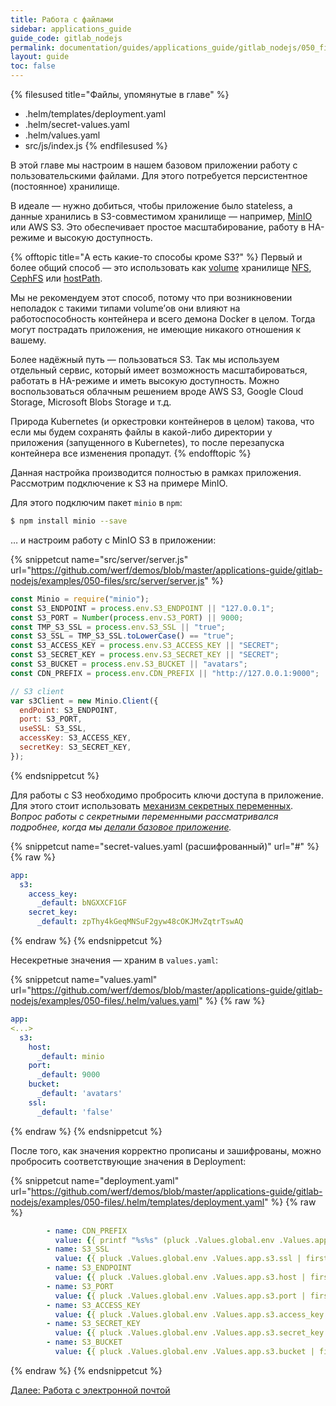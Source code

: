 ```yaml
---
title: Работа с файлами
sidebar: applications_guide
guide_code: gitlab_nodejs
permalink: documentation/guides/applications_guide/gitlab_nodejs/050_files.html
layout: guide
toc: false
---
```


{% filesused title="Файлы, упомянутые в главе" %}
- .helm/templates/deployment.yaml
- .helm/secret-values.yaml
- .helm/values.yaml
- src/js/index.js
{% endfilesused %}

В этой главе мы настроим в нашем базовом приложении работу с пользовательскими файлами. Для этого потребуется персистентное (постоянное) хранилище.

В идеале — нужно добиться, чтобы приложение было stateless, а данные хранились в S3-совместимом хранилище — например, [MinIO](https://github.com/minio/minio) или AWS S3. Это обеспечивает простое масштабирование, работу в HA-режиме и высокую доступность.

{% offtopic title="А есть какие-то способы кроме S3?" %}
Первый и более общий способ — это использовать как [volume](https://kubernetes.io/docs/concepts/storage/volumes/) хранилище [NFS](https://kubernetes.io/docs/concepts/storage/volumes/#nfs), [CephFS](https://kubernetes.io/docs/concepts/storage/volumes/#cephfs) или [hostPath](https://kubernetes.io/docs/concepts/storage/volumes/#hostpath).

Мы не рекомендуем этот способ, потому что при возникновении неполадок с такими типами volume’ов они влияют на работоспособность контейнера и всего демона Docker в целом. Тогда могут пострадать приложения, не имеющие никакого отношения к вашему.

Более надёжный путь — пользоваться S3. Так мы используем отдельный сервис, который имеет возможность масштабироваться, работать в HA-режиме и иметь высокую доступность. Можно воспользоваться облачным решением вроде AWS S3, Google Cloud Storage, Microsoft Blobs Storage и т.д.

Природа Kubernetes (и оркестровки контейнеров в целом) такова, что если мы будем сохранять файлы в какой-либо директории у приложения (запущенного в Kubernetes), то после перезапуска контейнера все изменения пропадут.
{% endofftopic %}

Данная настройка производится полностью в рамках приложения. Рассмотрим подключение к S3 на примере MinIO.

Для этого подключим пакет `minio` в `npm`:

```bash
$ npm install minio --save
```

… и настроим работу с MinIO S3 в приложении:

{% snippetcut name="src/server/server.js" url="https://github.com/werf/demos/blob/master/applications-guide/gitlab-nodejs/examples/050-files/src/server/server.js" %}
```js
const Minio = require("minio");
const S3_ENDPOINT = process.env.S3_ENDPOINT || "127.0.0.1";
const S3_PORT = Number(process.env.S3_PORT) || 9000;
const TMP_S3_SSL = process.env.S3_SSL || "true";
const S3_SSL = TMP_S3_SSL.toLowerCase() == "true";
const S3_ACCESS_KEY = process.env.S3_ACCESS_KEY || "SECRET";
const S3_SECRET_KEY = process.env.S3_SECRET_KEY || "SECRET";
const S3_BUCKET = process.env.S3_BUCKET || "avatars";
const CDN_PREFIX = process.env.CDN_PREFIX || "http://127.0.0.1:9000";

// S3 client
var s3Client = new Minio.Client({
  endPoint: S3_ENDPOINT,
  port: S3_PORT,
  useSSL: S3_SSL,
  accessKey: S3_ACCESS_KEY,
  secretKey: S3_SECRET_KEY,
});
```
{% endsnippetcut %}

Для работы с S3 необходимо пробросить ключи доступа в приложение. Для этого стоит использовать [механизм секретных переменных](https://ru.werf.io/documentation/reference/deploy_process/working_with_secrets.html). *Вопрос работы с секретными переменными рассматривался подробнее, когда мы [делали базовое приложение](020_basic.html#secret-values-yaml).*

{% snippetcut name="secret-values.yaml (расшифрованный)" url="#" %}
{% raw %}
```yaml
app:
  s3:
    access_key:
      _default: bNGXXCF1GF
    secret_key:
      _default: zpThy4kGeqMNSuF2gyw48cOKJMvZqtrTswAQ
```
{% endraw %}
{% endsnippetcut %}

Несекретные значения — храним в `values.yaml`:

{% snippetcut name="values.yaml" url="https://github.com/werf/demos/blob/master/applications-guide/gitlab-nodejs/examples/050-files/.helm/values.yaml" %}
{% raw %}
```yaml
app:
<...>
  s3:
    host:
      _default: minio
    port:
      _default: 9000
    bucket:
      _default: 'avatars'
    ssl:
      _default: 'false'
```
{% endraw %}
{% endsnippetcut %}

После того, как значения корректно прописаны и зашифрованы, можно пробросить соответствующие значения в Deployment:

{% snippetcut name="deployment.yaml" url="https://github.com/werf/demos/blob/master/applications-guide/gitlab-nodejs/examples/050-files/.helm/templates/deployment.yaml" %}
{% raw %}
```yaml
        - name: CDN_PREFIX
          value: {{ printf "%s%s" (pluck .Values.global.env .Values.app.cdn_prefix | first | default .Values.app.cdn_prefix._default) (pluck .Values.global.env .Values.app.s3.bucket | first | default .Values.app.s3.bucket._default) | quote }}
        - name: S3_SSL
          value: {{ pluck .Values.global.env .Values.app.s3.ssl | first | default .Values.app.s3.ssl._default | quote }}
        - name: S3_ENDPOINT
          value: {{ pluck .Values.global.env .Values.app.s3.host | first | default .Values.app.s3.host._default }}
        - name: S3_PORT
          value: {{ pluck .Values.global.env .Values.app.s3.port | first | default .Values.app.s3.port._default | quote }}
        - name: S3_ACCESS_KEY
          value: {{ pluck .Values.global.env .Values.app.s3.access_key | first | default .Values.app.s3.access_key._default }}
        - name: S3_SECRET_KEY
          value: {{ pluck .Values.global.env .Values.app.s3.secret_key | first | default .Values.app.s3.secret_key._default }}
        - name: S3_BUCKET
          value: {{ pluck .Values.global.env .Values.app.s3.bucket | first | default .Values.app.s3.bucket._default }}
```
{% endraw %}
{% endsnippetcut %}

<div>
    <a href="060_email.html" class="nav-btn">Далее: Работа с электронной почтой</a>
</div>
